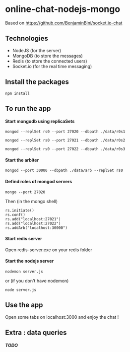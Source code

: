 # online-chat-nodejs-mongo

Based on https://github.com/BenjaminBini/socket.io-chat

## Technologies
* NodeJS (for the server)
* MongoDB (to store the messages)
* Redis (to store the connected users)
* Socket.io (for the real time messaging)

## Install the packages
```
npm install
```

## To run the app

#### Start mongodb using replicaSets
```
mongod --replSet rs0 --port 27020 --dbpath ./data/r0s1
```
```
mongod --replSet rs0 --port 27021 --dbpath ./data/r0s2
```
```
mongod --replSet rs0 --port 27022 --dbpath ./data/r0s3
```

#### Start the arbiter
```
mongod --port 30000 --dbpath ./data/arb --replSet rs0
```

#### Defind roles of mongod servers
```
mongo --port 27020
```
Then (in the mongo shell)
```
rs.initiate()
rs.conf()
rs.add("localhost:27021")
rs.add("localhost:27022")
rs.addArb("localhost:30000")
```

#### Start redis server

Open redis-server.exe on your redis folder

#### Start the nodejs server
```
nodemon server.js
```
or (if you don't have nodemon)
```
node server.js
```

## Use the app

Open some tabs on localhost:3000 and enjoy the chat !

## Extra : data queries

##### TODO
